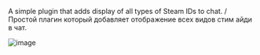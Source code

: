 A simple plugin that adds display of all types of Steam IDs to chat. / Простой плагин который добавляет отображение всех видов стим айди в чат.

![image](https://github.com/Ganter1234/GetSteamID/assets/98544111/16a86c4d-95b6-4b71-9b5e-f12d9b70d410)

